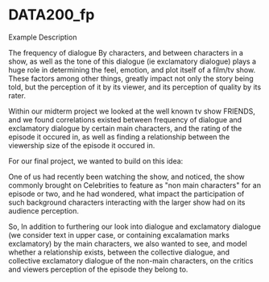 # DATA200_fp
Example Description

The frequency of dialogue By characters, and between characters in a show, as well as the tone of this dialogue (ie exclamatory dialogue) plays a huge role in determining the feel, emotion, and plot itself of a film/tv show. These factors among other things, greatly impact not only the story being told, but the perception of it by its viewer, and its perception of quality by its rater.

Within our midterm project we looked at the well known tv show FRIENDS, and we found correlations existed between frequency of dialogue and exclamatory dialogue by certain main characters, and the rating of the episode it occured in, as well as finding a relationship between the viewership size of the episode it occured in.

For our final project, we wanted to build on this idea:

One of us had recently been watching the show, and noticed, the show commonly brought on Celebrities to feature as "non main characters" for an episode or two, and he had wondered, what impact the participation of such background characters interacting with the larger show had on its audience perception.

So, In addition to furthering our look into dialogue and exclamatory dialogue (we consider text in upper case, or containing excalamation marks exclamatory) by the main characters, we also wanted to see, and model whether a relationship exists, between the collective dialogue, and collective exclamatory dialogue of the non-main characters, on the critics and viewers perception of the episode they belong to.
